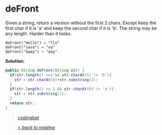 # deFront

Given a string, return a version without the first 2 chars. Except keep the first char if it is 'a' and keep the second char if it is 'b'. The string may be any length. Harder than it looks.

```
deFront("Hello") → "llo"
deFront("java") → "va"
deFront("away") → "aay"
```

**Solution:**

```java
public String deFront(String str) {    
  if(str.length() >=2 && str.charAt(1) != 'b'){
    str = str.charAt(0)+str.substring(2);
  }
  if(str.length() >= 1 && str.charAt(0) != 'a'){
    str = str.substring(1);
  }
  return str;
}
```

> _[codingbat](http://codingbat.com/prob/p110141)_

> [< _back to readme_](FINDREPLACEREADME)